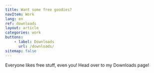 ```yaml
---
title: Want some free goodies?
navItem: Work
lang: en
ref: downloads
layout: article
categories: work
buttons:
    - label: Downloads
      url: /downloads/
sitemap: false
---
```


Everyone likes free stuff, even you! Head over to my Downloads page!
